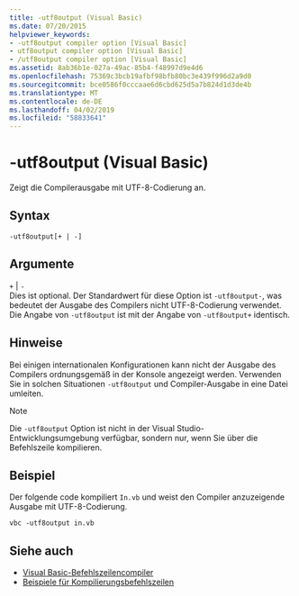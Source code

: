 ```yaml
---
title: -utf8output (Visual Basic)
ms.date: 07/20/2015
helpviewer_keywords:
- -utf8output compiler option [Visual Basic]
- utf8output compiler option [Visual Basic]
- /utf8output compiler option [Visual Basic]
ms.assetid: 8ab36b1e-027a-49ac-85b4-f48997d9e4d6
ms.openlocfilehash: 75369c3bcb19afbf98bfb80bc3e439f996d2a9d0
ms.sourcegitcommit: bce0586f0cccaae6d6cbd625d5a7b824d1d3de4b
ms.translationtype: MT
ms.contentlocale: de-DE
ms.lasthandoff: 04/02/2019
ms.locfileid: "58833641"
---
```

# <a name="-utf8output-visual-basic"></a>-utf8output (Visual Basic)
Zeigt die Compilerausgabe mit UTF-8-Codierung an.  
  
## <a name="syntax"></a>Syntax  
  
```  
-utf8output[+ | -]  
```  
  
## <a name="arguments"></a>Argumente  
 `+` &#124; `-`  
 Dies ist optional. Der Standardwert für diese Option ist `-utf8output-`, was bedeutet der Ausgabe des Compilers nicht UTF-8-Codierung verwendet. Die Angabe von `-utf8output` ist mit der Angabe von `-utf8output+` identisch.  
  
## <a name="remarks"></a>Hinweise  
 Bei einigen internationalen Konfigurationen kann nicht der Ausgabe des Compilers ordnungsgemäß in der Konsole angezeigt werden. Verwenden Sie in solchen Situationen `-utf8output` und Compiler-Ausgabe in eine Datei umleiten.  
  
> [!NOTE]
>  Die `-utf8output` Option ist nicht in der Visual Studio-Entwicklungsumgebung verfügbar, sondern nur, wenn Sie über die Befehlszeile kompilieren.  
  
## <a name="example"></a>Beispiel  
 Der folgende code kompiliert `In.vb` und weist den Compiler anzuzeigende Ausgabe mit UTF-8-Codierung.  
  
```console  
vbc -utf8output in.vb  
```  
  
## <a name="see-also"></a>Siehe auch

- [Visual Basic-Befehlszeilencompiler](../../../visual-basic/reference/command-line-compiler/index.md)
- [Beispiele für Kompilierungsbefehlszeilen](../../../visual-basic/reference/command-line-compiler/sample-compilation-command-lines.md)
